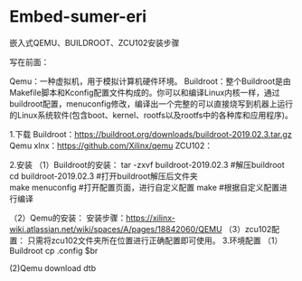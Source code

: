 # Embed-sumer-eri
嵌入式QEMU、BUILDROOT、ZCU102安装步骤

写在前面：

 Qemu：一种虚拟机，用于模拟计算机硬件环境。
 Buildroot：整个Buildroot是由Makefile脚本和Kconfig配置文件构成的。你可以和编译Linux内核一样，通过buildroot配置，menuconfig修改，编译出一个完整的可以直接烧写到机器上运行的Linux系统软件(包含boot、kernel、rootfs以及rootfs中的各种库和应用程序)。


1.下载
Buildroot：https://buildroot.org/downloads/buildroot-2019.02.3.tar.gz
Qemu xlnx：https://github.com/Xilinx/qemu
ZCU102：

2.安装
（1）Buildroot的安装：
 tar -zxvf buildroot-2019.02.3  #解压buildroot
 cd buildroot-2019.02.3         #打开buildroot解压后文件夹    
 make menuconfig                #打开配置页面，进行自定义配置
 make                           #根据自定义配置进行编译
 
 （2）Qemu的安装：
 安装步骤：https://xilinx-wiki.atlassian.net/wiki/spaces/A/pages/18842060/QEMU
 （3）zcu102配置：
 只需将zcu102文件夹所在位置进行正确配置即可使用。
 3.环境配置
 （1）Buildroot
 cp .config $br
 
 (2)Qemu
 download dtb
 
 
 


